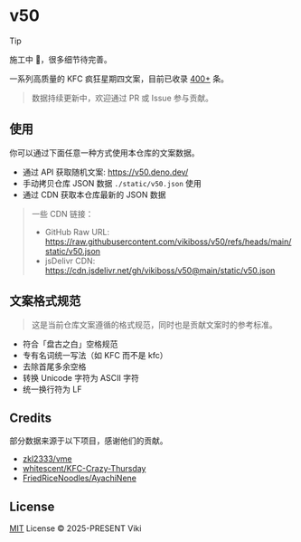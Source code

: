 # v50

> [!TIP]
>
> 施工中 🚧，很多细节待完善。

一系列高质量的 KFC 疯狂星期四文案，目前已收录 [400+](https://github.com/vikiboss/v50/blob/main/status/v50.json) 条。

> 数据持续更新中，欢迎通过 PR 或 Issue 参与贡献。

## 使用

你可以通过下面任意一种方式使用本仓库的文案数据。

- 通过 API 获取随机文案: https://v50.deno.dev/
- 手动拷贝仓库 JSON 数据 `./static/v50.json` 使用
- 通过 CDN 获取本仓库最新的 JSON 数据

> 一些 CDN 链接：
> 
> - GitHub Raw URL: https://raw.githubusercontent.com/vikiboss/v50/refs/heads/main/static/v50.json
> - jsDelivr CDN: https://cdn.jsdelivr.net/gh/vikiboss/v50@main/static/v50.json

## 文案格式规范

> 这是当前仓库文案遵循的格式规范，同时也是贡献文案时的参考标准。

- 符合「盘古之白」空格规范
- 专有名词统一写法（如 KFC 而不是 kfc）
- 去除首尾多余空格
- 转换 Unicode 字符为 ASCII 字符
- 统一换行符为 LF

## Credits

部分数据来源于以下项目，感谢他们的贡献。

- [zkl2333/vme](https://github.com/zkl2333/vme)
- [whitescent/KFC-Crazy-Thursday](https://github.com/whitescent/KFC-Crazy-Thursday)
- [FriedRiceNoodles/AyachiNene](https://github.com/FriedRiceNoodles/AyachiNene)

## License

[MIT](license) License © 2025-PRESENT Viki
